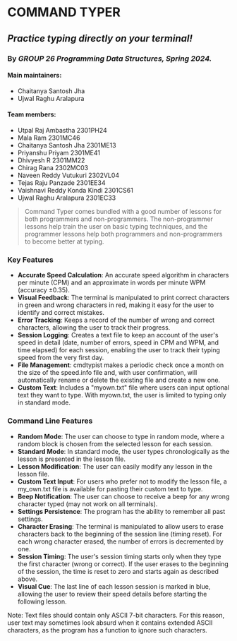 # COMMAND TYPER

## _Practice typing directly on your terminal!_

### By _GROUP 26 Programming Data Structures, Spring 2024._

#### Main maintainers: 
- Chaitanya Santosh Jha
- Ujwal Raghu Aralapura

#### Team members:

- Utpal Raj Ambastha 2301PH24
- Mala Ram 2301MC46
- Chaitanya Santosh Jha 2301ME13
- Priyanshu Priyam 2301ME41
- Dhivyesh R 2301MM22
- Chirag Rana 2302MC03
- Naveen Reddy Vutukuri 2302VL04
- Tejas Raju Panzade 2301EE34
- Vaishnavi Reddy Konda Kindi 2301CS61
- Ujwal Raghu Aralapura 2301EC33

> Command Typer comes bundled with a good number of lessons for both programmers and non-programmers. The non-programmer lessons help train the user on basic typing techniques, and the programmer lessons help both programmers and non-programmers to become better at typing.

### Key Features

- **Accurate Speed Calculation**: An accurate speed algorithm in characters per minute (CPM) and an approximate in words per minute WPM (accuracy ±0.35).
- **Visual Feedback**: The terminal is manipulated to print correct characters in green and wrong characters in red, making it easy for the user to identify and correct mistakes.
- **Error Tracking**: Keeps a record of the number of wrong and correct characters, allowing the user to track their progress.
- **Session Logging**: Creates a text file to keep an account of the user's speed in detail (date, number of errors, speed in CPM and WPM, and time elapsed) for each session, enabling the user to track their typing speed from the very first day.
- **File Management**: cmdtypist makes a periodic check once a month on the size of the speed.info file and, with user confirmation, will automatically rename or delete the existing file and create a new one.
- **Custom Text**: Includes a "myown.txt" file where users can input optional text they want to type. With myown.txt, the user is limited to typing only in standard mode.

### Command Line Features

- **Random Mode**: The user can choose to type in random mode, where a random block is chosen from the selected lesson for each session.
- **Standard Mode**: In standard mode, the user types chronologically as the lesson is presented in the lesson file.
- **Lesson Modification**: The user can easily modify any lesson in the lesson file.
- **Custom Text Input**: For users who prefer not to modify the lesson file, a my_own.txt file is available for pasting their custom text to type.
- **Beep Notification**: The user can choose to receive a beep for any wrong character typed (may not work on all terminals).
- **Settings Persistence**: The program has the ability to remember all past settings.
- **Character Erasing**: The terminal is manipulated to allow users to erase characters back to the beginning of the session line (timing reset). For each wrong character erased, the number of errors is decremented by one.
- **Session Timing**: The user's session timing starts only when they type the first character (wrong or correct). If the user erases to the beginning of the session, the time is reset to zero and starts again as described above.
- **Visual Cue**: The last line of each lesson session is marked in blue, allowing the user to review their speed details before starting the following lesson.

Note: Text files should contain only ASCII 7-bit characters. For this reason, user text may sometimes look absurd when it contains extended ASCII characters, as the program has a function to ignore such characters.
